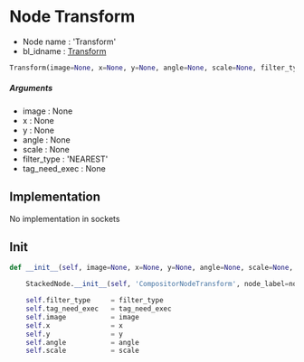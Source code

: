 # Node Transform

- Node name : 'Transform'
- bl_idname : [Transform](https://docs.blender.org/api/current/bpy.types.Transform.html)


``` python
Transform(image=None, x=None, y=None, angle=None, scale=None, filter_type='NEAREST', tag_need_exec=None, node_label=None, node_color=None)
```
##### Arguments

- image : None
- x : None
- y : None
- angle : None
- scale : None
- filter_type : 'NEAREST'
- tag_need_exec : None

## Implementation

No implementation in sockets

## Init

``` python
def __init__(self, image=None, x=None, y=None, angle=None, scale=None, filter_type='NEAREST', tag_need_exec=None, node_label=None, node_color=None):

    StackedNode.__init__(self, 'CompositorNodeTransform', node_label=node_label, node_color=node_color)

    self.filter_type     = filter_type
    self.tag_need_exec   = tag_need_exec
    self.image           = image
    self.x               = x
    self.y               = y
    self.angle           = angle
    self.scale           = scale
```
